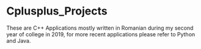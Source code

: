 # Cplusplus_Projects

These are C++ Applications mostly written in Romanian during my second year of college in 2019, for more recent applications please refer to Python and Java.
